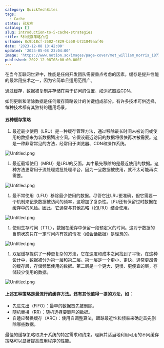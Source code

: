 ```yaml
---
category: QuickTechBites
tags:
  - Cache
status: 已发布
catalog: []
slug: introduction-to-5-cache-strategies
title: 5种缓存策略介绍
urlname: 8c9b18cf-2602-4829-b550-b731049aaf46
date: '2023-12-08 10:42:00'
updated: '2024-05-08 23:04:00'
image: 'https://www.notion.so/images/page-cover/met_william_morris_1877_willow.jpg'
published: 2022-12-08T08:00:00.000Z
---
```


在当今互联网世界中，性能是任何开发团队需要重点考虑的因素。缓存是提升性能的最常用技术之一，因为它简单且适用范围广。


通过缓存，数据被复制并存储在易于访问的位置，如浏览器或CDN。


如何更新和清除数据是任何缓存策略设计的关键组成部分。有许多技术可供选择，每种技术都有其独特的适用场景。


#### 五种缓存策略

1. 最近最少使用（LRU）是一种缓存管理方法，通过移除最长时间未被访问或使用的数据来为新数据腾出空间。它假设最近访问的数据将很快再次被需要。这是一种非常常见的方法，经常用于浏览器、CDN和操作系统。

![Untitled.png](https://prod-files-secure.s3.us-west-2.amazonaws.com/5d24fe63-e567-4804-86f9-9fdc62e13082/74494354-3dc7-4fc2-be3e-7e15913b3f24/Untitled.png?X-Amz-Algorithm=AWS4-HMAC-SHA256&X-Amz-Content-Sha256=UNSIGNED-PAYLOAD&X-Amz-Credential=ASIAZI2LB466XLNR5VXI%2F20250228%2Fus-west-2%2Fs3%2Faws4_request&X-Amz-Date=20250228T213418Z&X-Amz-Expires=3600&X-Amz-Security-Token=IQoJb3JpZ2luX2VjEFsaCXVzLXdlc3QtMiJGMEQCIH9f8lHeQWsXjj7I2ceV2dD0IWo3i9qdpi5FzLm0AFaeAiAXXFRO%2BmfxkjTFh0gn2TGy2dzLuGDYfG30fA4AoQ751iqIBAiU%2F%2F%2F%2F%2F%2F%2F%2F%2F%2F8BEAAaDDYzNzQyMzE4MzgwNSIM2B3qHwcVrPGUb8IFKtwDlbmpJMrfEv%2BVXi8QFsZ4LAN6DpL4h8JQUMsoFSEnMjHf8qxEA4aZQ%2BzPwPNQE0qCoURUD8xKVjZ5bcZxCMSoDmoIP731c61cYjMZJcslOQHi7wLommSUrHqEbthhk90DlcJSx2BNPW6NK1SlSf8iiOg6CsIQPmJyn6bbYsBCcA6dC9tCqcCLnLImaoMuxmieO7pcnIQNjW6oz0ARVl8Fcz1zkrRJDDU9uJJi179aMNXuaa0tZW7%2F2INqxKLM16ONJOhp3SB1Tct4ELXkBRKcZxECyy%2B6NvMt2%2BAOmHFGUXnG7g2yOHee6TWc8UhqwX1%2F8juSv9%2FJYOYzZ78aw9Btd0Eym4YniJbcdmDJSv%2F5hDumF%2FYGbj%2FGcgGxloJHyvXTuvUvpBlGgo0TOVKI0eddTdoGNeNph%2BgzdlhF3KpnWMsjgAmZBDtHXHLHjvX2vNRH%2BGbWKwXUbjLhmmezBTaa2JTWrhZzT0qybPnxfmENnBP5Ps17wkFuURA9jE8h6%2B%2FCeG71H6inMZ2tB%2BQrKX4ilYQ%2FTQig0QtjY37UFWzH7s1BwI2FAOqH1oG7C7wdFpr7N%2FXjmbcZ0rVBNWTi%2FMxXX06pgEJtmSy6zHenLkEUcvxHcgSXHVbXRTKnZFwwj4qIvgY6pgEsztTuPnHJu8c39uV6HGxwQn2ER6qvJ4LR5DlaRbhsyKW6ja7SXRSs9nxHWnmSnhckv8%2FDk6MjrGf84%2BMdXBugjknJutlmctRz5GF%2Bngo8WFqSy8kSF2LcnXAv%2FF8yDRJoGJqkKAlbVBSHYNlhtS4fIC34kU27NgXYTJLa93AhtjpTYBcY75GQcSMmIgMQXCkkNi0Kl0JwoPk5KKmPO5E6mCrnKFGi&X-Amz-Signature=edf50faa53cb4607f0d6ad9f7d9eff670e2498c40aa20c0be1efb9dfb3db9315&X-Amz-SignedHeaders=host&x-id=GetObject)

1. 最近最常使用（MRU）是LRU的反面，其中最先移除的是最近使用的数据。这种方法更常用于流处理或批处理平台，因为一旦数据被使用，就不太可能再次需要。

![Untitled.png](https://prod-files-secure.s3.us-west-2.amazonaws.com/5d24fe63-e567-4804-86f9-9fdc62e13082/9394e615-e149-4cd8-9a1b-e3c39cda8184/Untitled.png?X-Amz-Algorithm=AWS4-HMAC-SHA256&X-Amz-Content-Sha256=UNSIGNED-PAYLOAD&X-Amz-Credential=ASIAZI2LB466XLNR5VXI%2F20250228%2Fus-west-2%2Fs3%2Faws4_request&X-Amz-Date=20250228T213418Z&X-Amz-Expires=3600&X-Amz-Security-Token=IQoJb3JpZ2luX2VjEFsaCXVzLXdlc3QtMiJGMEQCIH9f8lHeQWsXjj7I2ceV2dD0IWo3i9qdpi5FzLm0AFaeAiAXXFRO%2BmfxkjTFh0gn2TGy2dzLuGDYfG30fA4AoQ751iqIBAiU%2F%2F%2F%2F%2F%2F%2F%2F%2F%2F8BEAAaDDYzNzQyMzE4MzgwNSIM2B3qHwcVrPGUb8IFKtwDlbmpJMrfEv%2BVXi8QFsZ4LAN6DpL4h8JQUMsoFSEnMjHf8qxEA4aZQ%2BzPwPNQE0qCoURUD8xKVjZ5bcZxCMSoDmoIP731c61cYjMZJcslOQHi7wLommSUrHqEbthhk90DlcJSx2BNPW6NK1SlSf8iiOg6CsIQPmJyn6bbYsBCcA6dC9tCqcCLnLImaoMuxmieO7pcnIQNjW6oz0ARVl8Fcz1zkrRJDDU9uJJi179aMNXuaa0tZW7%2F2INqxKLM16ONJOhp3SB1Tct4ELXkBRKcZxECyy%2B6NvMt2%2BAOmHFGUXnG7g2yOHee6TWc8UhqwX1%2F8juSv9%2FJYOYzZ78aw9Btd0Eym4YniJbcdmDJSv%2F5hDumF%2FYGbj%2FGcgGxloJHyvXTuvUvpBlGgo0TOVKI0eddTdoGNeNph%2BgzdlhF3KpnWMsjgAmZBDtHXHLHjvX2vNRH%2BGbWKwXUbjLhmmezBTaa2JTWrhZzT0qybPnxfmENnBP5Ps17wkFuURA9jE8h6%2B%2FCeG71H6inMZ2tB%2BQrKX4ilYQ%2FTQig0QtjY37UFWzH7s1BwI2FAOqH1oG7C7wdFpr7N%2FXjmbcZ0rVBNWTi%2FMxXX06pgEJtmSy6zHenLkEUcvxHcgSXHVbXRTKnZFwwj4qIvgY6pgEsztTuPnHJu8c39uV6HGxwQn2ER6qvJ4LR5DlaRbhsyKW6ja7SXRSs9nxHWnmSnhckv8%2FDk6MjrGf84%2BMdXBugjknJutlmctRz5GF%2Bngo8WFqSy8kSF2LcnXAv%2FF8yDRJoGJqkKAlbVBSHYNlhtS4fIC34kU27NgXYTJLa93AhtjpTYBcY75GQcSMmIgMQXCkkNi0Kl0JwoPk5KKmPO5E6mCrnKFGi&X-Amz-Signature=1e3259a0eb56f2f02a1e28fdf140b768616334cd7d2fd6ec945568d740008fe3&X-Amz-SignedHeaders=host&x-id=GetObject)

1. 最不常使用（LFU）移除最少使用的数据。尽管它比LRU更准确，但它需要一个机制来记录数据被访问的频率，这增加了复杂性。LFU还有保留过时数据在缓存中的风险。因此，它通常与其他策略（如LRU）结合使用。

![Untitled.png](https://prod-files-secure.s3.us-west-2.amazonaws.com/5d24fe63-e567-4804-86f9-9fdc62e13082/ff489bb8-941e-4617-b208-e17020ed7ada/Untitled.png?X-Amz-Algorithm=AWS4-HMAC-SHA256&X-Amz-Content-Sha256=UNSIGNED-PAYLOAD&X-Amz-Credential=ASIAZI2LB466XLNR5VXI%2F20250228%2Fus-west-2%2Fs3%2Faws4_request&X-Amz-Date=20250228T213418Z&X-Amz-Expires=3600&X-Amz-Security-Token=IQoJb3JpZ2luX2VjEFsaCXVzLXdlc3QtMiJGMEQCIH9f8lHeQWsXjj7I2ceV2dD0IWo3i9qdpi5FzLm0AFaeAiAXXFRO%2BmfxkjTFh0gn2TGy2dzLuGDYfG30fA4AoQ751iqIBAiU%2F%2F%2F%2F%2F%2F%2F%2F%2F%2F8BEAAaDDYzNzQyMzE4MzgwNSIM2B3qHwcVrPGUb8IFKtwDlbmpJMrfEv%2BVXi8QFsZ4LAN6DpL4h8JQUMsoFSEnMjHf8qxEA4aZQ%2BzPwPNQE0qCoURUD8xKVjZ5bcZxCMSoDmoIP731c61cYjMZJcslOQHi7wLommSUrHqEbthhk90DlcJSx2BNPW6NK1SlSf8iiOg6CsIQPmJyn6bbYsBCcA6dC9tCqcCLnLImaoMuxmieO7pcnIQNjW6oz0ARVl8Fcz1zkrRJDDU9uJJi179aMNXuaa0tZW7%2F2INqxKLM16ONJOhp3SB1Tct4ELXkBRKcZxECyy%2B6NvMt2%2BAOmHFGUXnG7g2yOHee6TWc8UhqwX1%2F8juSv9%2FJYOYzZ78aw9Btd0Eym4YniJbcdmDJSv%2F5hDumF%2FYGbj%2FGcgGxloJHyvXTuvUvpBlGgo0TOVKI0eddTdoGNeNph%2BgzdlhF3KpnWMsjgAmZBDtHXHLHjvX2vNRH%2BGbWKwXUbjLhmmezBTaa2JTWrhZzT0qybPnxfmENnBP5Ps17wkFuURA9jE8h6%2B%2FCeG71H6inMZ2tB%2BQrKX4ilYQ%2FTQig0QtjY37UFWzH7s1BwI2FAOqH1oG7C7wdFpr7N%2FXjmbcZ0rVBNWTi%2FMxXX06pgEJtmSy6zHenLkEUcvxHcgSXHVbXRTKnZFwwj4qIvgY6pgEsztTuPnHJu8c39uV6HGxwQn2ER6qvJ4LR5DlaRbhsyKW6ja7SXRSs9nxHWnmSnhckv8%2FDk6MjrGf84%2BMdXBugjknJutlmctRz5GF%2Bngo8WFqSy8kSF2LcnXAv%2FF8yDRJoGJqkKAlbVBSHYNlhtS4fIC34kU27NgXYTJLa93AhtjpTYBcY75GQcSMmIgMQXCkkNi0Kl0JwoPk5KKmPO5E6mCrnKFGi&X-Amz-Signature=f25603e290f94e22342336467304f966879194e103474891d33ba0fb6fccb34b&X-Amz-SignedHeaders=host&x-id=GetObject)

1. 使用生存时间（TTL），数据在缓存中保留一段预定义的时间。这对于数据的当前状态只在一定时间内有效的情况（如会话数据）是理想的。

![Untitled.png](https://prod-files-secure.s3.us-west-2.amazonaws.com/5d24fe63-e567-4804-86f9-9fdc62e13082/480ed8d3-f3c7-4a40-a9c6-4ca2e915c139/Untitled.png?X-Amz-Algorithm=AWS4-HMAC-SHA256&X-Amz-Content-Sha256=UNSIGNED-PAYLOAD&X-Amz-Credential=ASIAZI2LB466XLNR5VXI%2F20250228%2Fus-west-2%2Fs3%2Faws4_request&X-Amz-Date=20250228T213418Z&X-Amz-Expires=3600&X-Amz-Security-Token=IQoJb3JpZ2luX2VjEFsaCXVzLXdlc3QtMiJGMEQCIH9f8lHeQWsXjj7I2ceV2dD0IWo3i9qdpi5FzLm0AFaeAiAXXFRO%2BmfxkjTFh0gn2TGy2dzLuGDYfG30fA4AoQ751iqIBAiU%2F%2F%2F%2F%2F%2F%2F%2F%2F%2F8BEAAaDDYzNzQyMzE4MzgwNSIM2B3qHwcVrPGUb8IFKtwDlbmpJMrfEv%2BVXi8QFsZ4LAN6DpL4h8JQUMsoFSEnMjHf8qxEA4aZQ%2BzPwPNQE0qCoURUD8xKVjZ5bcZxCMSoDmoIP731c61cYjMZJcslOQHi7wLommSUrHqEbthhk90DlcJSx2BNPW6NK1SlSf8iiOg6CsIQPmJyn6bbYsBCcA6dC9tCqcCLnLImaoMuxmieO7pcnIQNjW6oz0ARVl8Fcz1zkrRJDDU9uJJi179aMNXuaa0tZW7%2F2INqxKLM16ONJOhp3SB1Tct4ELXkBRKcZxECyy%2B6NvMt2%2BAOmHFGUXnG7g2yOHee6TWc8UhqwX1%2F8juSv9%2FJYOYzZ78aw9Btd0Eym4YniJbcdmDJSv%2F5hDumF%2FYGbj%2FGcgGxloJHyvXTuvUvpBlGgo0TOVKI0eddTdoGNeNph%2BgzdlhF3KpnWMsjgAmZBDtHXHLHjvX2vNRH%2BGbWKwXUbjLhmmezBTaa2JTWrhZzT0qybPnxfmENnBP5Ps17wkFuURA9jE8h6%2B%2FCeG71H6inMZ2tB%2BQrKX4ilYQ%2FTQig0QtjY37UFWzH7s1BwI2FAOqH1oG7C7wdFpr7N%2FXjmbcZ0rVBNWTi%2FMxXX06pgEJtmSy6zHenLkEUcvxHcgSXHVbXRTKnZFwwj4qIvgY6pgEsztTuPnHJu8c39uV6HGxwQn2ER6qvJ4LR5DlaRbhsyKW6ja7SXRSs9nxHWnmSnhckv8%2FDk6MjrGf84%2BMdXBugjknJutlmctRz5GF%2Bngo8WFqSy8kSF2LcnXAv%2FF8yDRJoGJqkKAlbVBSHYNlhtS4fIC34kU27NgXYTJLa93AhtjpTYBcY75GQcSMmIgMQXCkkNi0Kl0JwoPk5KKmPO5E6mCrnKFGi&X-Amz-Signature=5c38e841cf4e831e55063f469e41e649a3011b1ec996e95a849963bdff47f792&X-Amz-SignedHeaders=host&x-id=GetObject)

1. 双层缓存提供了一种更复杂的方法，它在速度和成本之间找到了平衡。在这种设计中，数据被分为第一层和第二层。第一层是一个更小、更快、通常更昂贵的缓存层，存储频繁使用的数据。第二层是一个更大、更慢、更便宜的层，存储较少使用的数据。

![Untitled.png](https://prod-files-secure.s3.us-west-2.amazonaws.com/5d24fe63-e567-4804-86f9-9fdc62e13082/35e68090-275d-4707-9e9a-ce86f000e9eb/Untitled.png?X-Amz-Algorithm=AWS4-HMAC-SHA256&X-Amz-Content-Sha256=UNSIGNED-PAYLOAD&X-Amz-Credential=ASIAZI2LB466XLNR5VXI%2F20250228%2Fus-west-2%2Fs3%2Faws4_request&X-Amz-Date=20250228T213418Z&X-Amz-Expires=3600&X-Amz-Security-Token=IQoJb3JpZ2luX2VjEFsaCXVzLXdlc3QtMiJGMEQCIH9f8lHeQWsXjj7I2ceV2dD0IWo3i9qdpi5FzLm0AFaeAiAXXFRO%2BmfxkjTFh0gn2TGy2dzLuGDYfG30fA4AoQ751iqIBAiU%2F%2F%2F%2F%2F%2F%2F%2F%2F%2F8BEAAaDDYzNzQyMzE4MzgwNSIM2B3qHwcVrPGUb8IFKtwDlbmpJMrfEv%2BVXi8QFsZ4LAN6DpL4h8JQUMsoFSEnMjHf8qxEA4aZQ%2BzPwPNQE0qCoURUD8xKVjZ5bcZxCMSoDmoIP731c61cYjMZJcslOQHi7wLommSUrHqEbthhk90DlcJSx2BNPW6NK1SlSf8iiOg6CsIQPmJyn6bbYsBCcA6dC9tCqcCLnLImaoMuxmieO7pcnIQNjW6oz0ARVl8Fcz1zkrRJDDU9uJJi179aMNXuaa0tZW7%2F2INqxKLM16ONJOhp3SB1Tct4ELXkBRKcZxECyy%2B6NvMt2%2BAOmHFGUXnG7g2yOHee6TWc8UhqwX1%2F8juSv9%2FJYOYzZ78aw9Btd0Eym4YniJbcdmDJSv%2F5hDumF%2FYGbj%2FGcgGxloJHyvXTuvUvpBlGgo0TOVKI0eddTdoGNeNph%2BgzdlhF3KpnWMsjgAmZBDtHXHLHjvX2vNRH%2BGbWKwXUbjLhmmezBTaa2JTWrhZzT0qybPnxfmENnBP5Ps17wkFuURA9jE8h6%2B%2FCeG71H6inMZ2tB%2BQrKX4ilYQ%2FTQig0QtjY37UFWzH7s1BwI2FAOqH1oG7C7wdFpr7N%2FXjmbcZ0rVBNWTi%2FMxXX06pgEJtmSy6zHenLkEUcvxHcgSXHVbXRTKnZFwwj4qIvgY6pgEsztTuPnHJu8c39uV6HGxwQn2ER6qvJ4LR5DlaRbhsyKW6ja7SXRSs9nxHWnmSnhckv8%2FDk6MjrGf84%2BMdXBugjknJutlmctRz5GF%2Bngo8WFqSy8kSF2LcnXAv%2FF8yDRJoGJqkKAlbVBSHYNlhtS4fIC34kU27NgXYTJLa93AhtjpTYBcY75GQcSMmIgMQXCkkNi0Kl0JwoPk5KKmPO5E6mCrnKFGi&X-Amz-Signature=bede4b57f59c2f000ab9c2b5a88d2831d59dc4cf06ab0c9cafbb265cadaa210f&X-Amz-SignedHeaders=host&x-id=GetObject)


#### 上述五种策略是最流行的缓存方法。还有其他值得一提的方法，如：

- 先进先出（FIFO）：最早的数据首先被删除。
- 随机替换（RR）：随机选择要删除的数据。
- 自适应替换缓存（ARC）：使用自调整算法，跟踪最近性和频率来确定首先删除哪些数据。

最佳的缓存策略取决于系统的特定需求和约束。理解并适当地利用可用的不同缓存策略可以显著提高应用程序的性能。

